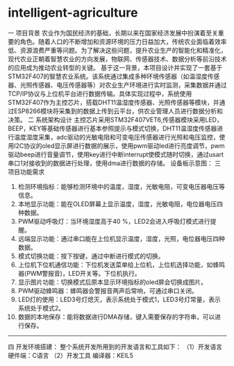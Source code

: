 # intelligent-agriculture

一 项目背景
农业作为国民经济的基础，长期以来在国家经济发展中扮演着至关重要的角色。随着人口的不断增加和资源环境的压力日益加大，传统农业面临着效率低、资源浪费严重等问题。为了解决这些问题，提升农业生产的智能化和精准化，现代农业正朝着智慧农业的方向发展，物联网、传感器技术、数据分析等前沿技术的应用成为推动农业转型的关键。
基于这一背景，本项目设计并实现了一套基于STM32F407的智慧农业系统。该系统通过集成多种环境传感器（如温湿度传感器、光照传感器、电压传感器等）对农业生产环境进行实时监测，采集数据并通过TCP/IP协议与上位机平台进行数据传输。具体实现过程中，系统使用STM32F407作为主控芯片，搭载DHT11温湿度传感器、光照传感器等模块，并通过ESP8266模块将采集到的数据上传到云平台，供农业管理人员进行数据分析和决策。
二 系统架构设计
主控芯片采用STM32F407VET6,传感器模块采用LED，BEEP，KEY等基础传感器进行基本参照提示与模式切换，DHT11温湿度传感器进行温度湿度采集，adc驱动的光敏电阻和可变电压传感器进行光照和电压监控，使用I2C协议的oled显示屏进行数据的展示，使用pwm驱动led进行亮度调节，pwm驱动beep进行音量调节，使用key进行中断interrupt使模式随时切换，通过usart串口1对接收到的数据进行处理，使用dma进行数据的存储。
设备板示意图：
三 项目功能需求
1.	检测环境指标：能够检测环境中的温度，湿度，光敏电阻，可变电压器电压等信息。
2.	本地显示功能：能在OLED屏幕上显示温度，湿度，光敏电阻，电位器电压四种数据。
3.	PWM驱动呼吸灯：当环境湿度高于40 %，LED2会进入呼吸灯模式进行提醒。
4.	远端显示功能：通过串口能在上位机显示温度，湿度，光照，电位器电压四种数据。
5.	模式切换功能：按下按键，通过中断进行模式的切换。
6.	上位机下位机通信功能：下位机发送菜单给上位机，上位机选择功能，如蜂鸣器(PWM警报音)，LED开关等。下位机执行。
7.	显示图片功能：切换模式后原本显示环境指标的oled屏会切换成图片。	
8.	PWM驱动蜂鸣器：蜂鸣器会警报音两声后常响，可通过串口关闭。
9.	LED灯的使用：LED3号灯熄灭，表示系统处于模式1，LED3号灯常量，表示系统处于模式2。
10.	数据的本地保存：能将数据进行DMA存储，键入需要保存的字符串，可以进行保存。
________________________________________
四 开发环境搭建：
整个系统开发所用到的开发语言和工具如下：
（1）开发语言
硬件端：C语言
（2）开发工具
编译器：KEIL5
